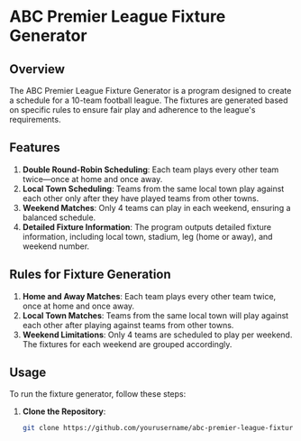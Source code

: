 # ABC Premier League Fixture Generator

## Overview

The ABC Premier League Fixture Generator is a program designed to create a schedule for a 10-team football league. The fixtures are generated based on specific rules to ensure fair play and adherence to the league's requirements.

## Features

1. **Double Round-Robin Scheduling**: Each team plays every other team twice—once at home and once away.
2. **Local Town Scheduling**: Teams from the same local town play against each other only after they have played teams from other towns.
3. **Weekend Matches**: Only 4 teams can play in each weekend, ensuring a balanced schedule.
4. **Detailed Fixture Information**: The program outputs detailed fixture information, including local town, stadium, leg (home or away), and weekend number.

## Rules for Fixture Generation

1. **Home and Away Matches**: Each team plays every other team twice, once at home and once away.
2. **Local Town Matches**: Teams from the same local town will play against each other after playing against teams from other towns.
3. **Weekend Limitations**: Only 4 teams are scheduled to play per weekend. The fixtures for each weekend are grouped accordingly.

## Usage

To run the fixture generator, follow these steps:

1. **Clone the Repository**:
   ```bash
   git clone https://github.com/yourusername/abc-premier-league-fixture-generator.git
